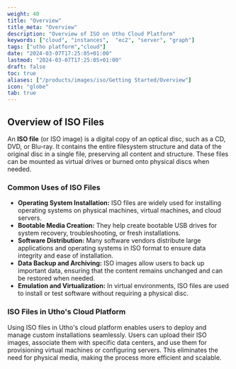 ```yaml
---
weight: 40
title: "Overview"
title_meta: "Overview"
description: "Overview of ISO on Utho Cloud Platform"
keywords: ["cloud", "instances",  "ec2", "server", "graph"]
tags: ["utho platform","cloud"]
date: "2024-03-07T17:25:05+01:00"
lastmod: "2024-03-07T17:25:05+01:00"
draft: false
toc: true
aliases: ["/products/images/iso/Getting Started/Overview"]
icon: "globe"
tab: true
---
```

## **Overview of ISO Files**

An **ISO file** (or ISO image) is a digital copy of an optical disc, such as a CD, DVD, or Blu-ray. It contains the entire filesystem structure and data of the original disc in a single file, preserving all content and structure. These files can be mounted as virtual drives or burned onto physical discs when needed.

### **Common Uses of ISO Files**

* **Operating System Installation:** ISO files are widely used for installing operating systems on physical machines, virtual machines, and cloud servers.
* **Bootable Media Creation:** They help create bootable USB drives for system recovery, troubleshooting, or fresh installations.
* **Software Distribution:** Many software vendors distribute large applications and operating systems in ISO format to ensure data integrity and ease of installation.
* **Data Backup and Archiving:** ISO images allow users to back up important data, ensuring that the content remains unchanged and can be restored when needed.
* **Emulation and Virtualization:** In virtual environments, ISO files are used to install or test software without requiring a physical disc.

### **ISO Files in Utho's Cloud Platform**

Using ISO files in Utho's cloud platform enables users to deploy and manage custom installations seamlessly. Users can upload their ISO images, associate them with specific data centers, and use them for provisioning virtual machines or configuring servers. This eliminates the need for physical media, making the process more efficient and scalable.
